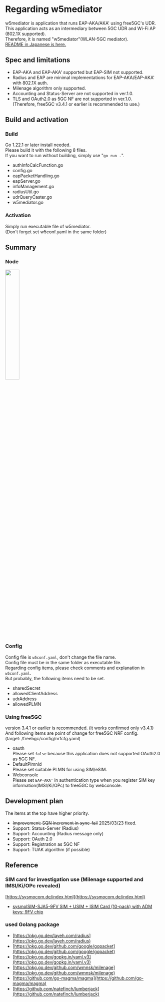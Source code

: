 # Regarding w5mediator
w5mediator is application that runs EAP-AKA/AKA' using free5GC's UDR.  
This application acts as an intermediary between 5GC UDR and Wi-Fi AP (802.1X supported).  
Therefore, it is named "w5mediator"(WLAN-5GC mediator).  
[README in Japanese is here.](/README_JP.md)

## Spec and limitations
 - EAP-AKA and EAP-AKA' supported but EAP-SIM not supported.
 - Radius and EAP are minimal implementations for EAP-AKA/EAP-AKA' with 802.1X auth.
 - Milenage algorithm only supported.
 - Accounting and Status-Server are not supported in ver.1.0.
 - TLS and OAuth2.0 as 5GC NF are not supported in ver.1.0.  
(Therefore, free5GC v3.4.1 or earlier is recommended to use.)

## Build and activation
### Build
Go 1.22.1 or later install needed.   
Please build it with the following 8 files.  
If you want to run without building, simply use "`go run .`".  
 - authInfoCalcFunction.go
 - config.go
 - eapPacketHandling.go
 - eapServer.go
 - infoManagement.go
 - radiusUtil.go
 - udrQueryCaster.go
 - w5mediator.go
### Activation
Simply run executable file of w5mediator.  
(Don't forget set w5conf.yaml in the same folder)

## Summary 
### Node
<img src="https://github.com/oyaguma3/w5mediator/assets/170003128/269eae97-9a03-4f1f-901e-a0860099fdef" width="30%" />

### Config
Config file is `w5conf.yaml`, don't change the file name.  
Config file must be in the same folder as executable file.  
Regarding config items, please check comments and explanation in `w5conf.yaml`.  
But probably, the following items need to be set.  
 - sharedSecret
 - allowedClientAddress
 - udrAddress
 - allowedPLMN
### Using free5GC
version 3.4.1 or earlier is recommended. (it works confirmed only v3.4.1)  
And following items are point of change for free5GC NRF config.  
(target: /free5gc/config/nrfcfg.yaml)
 - oauth  
Please set `false` because this application does not supported OAuth2.0 as 5GC NF.
 - DefaultPlmnId  
Please set suitable PLMN for using SIM/eSIM.
 - Webconsole  
Please set `EAP-AKA'` in authentication type when you register SIM key information(IMSI/Ki/OPc) to free5GC by webconsole.  

## Development plan
The items at the top have higher priority.
 - ~~Improvement: SQN increment in sync-fail~~ 2025/03/23 fixed.
 - Support: Status-Server (Radius)
 - Support: Accounting (Radius message only)
 - Support: OAuth 2.0
 - Support: Registration as 5GC NF
 - Support: TUAK algorithm (if possible)

## Reference
### SIM card for investigation use (Milenage supported and IMSI/Ki/OPc revealed)
[https://sysmocom.de/index.html](https://sysmocom.de/index.html)
 - [sysmoISIM-SJA5-9FV SIM + USIM + ISIM Card (10-pack) with ADM keys; 9FV chip](https://shop.sysmocom.de/sysmoISIM-SJA5-9FV-SIM-USIM-ISIM-Card-10-pack-with-ADM-keys-9FV-chip/sysmoISIM-SJA5-9FV-10p-adm)
### used Golang package
 - [https://pkg.go.dev/layeh.com/radius](https://pkg.go.dev/layeh.com/radius)
 - [https://pkg.go.dev/github.com/google/gopacket](https://pkg.go.dev/github.com/google/gopacket)
 - [https://pkg.go.dev/gopkg.in/yaml.v3](https://pkg.go.dev/gopkg.in/yaml.v3)
 - [https://pkg.go.dev/github.com/wmnsk/milenage](https://pkg.go.dev/github.com/wmnsk/milenage)
 - [https://github.com/go-magma/magma](https://github.com/go-magma/magma)
 - [https://github.com/natefinch/lumberjack](https://github.com/natefinch/lumberjack)
